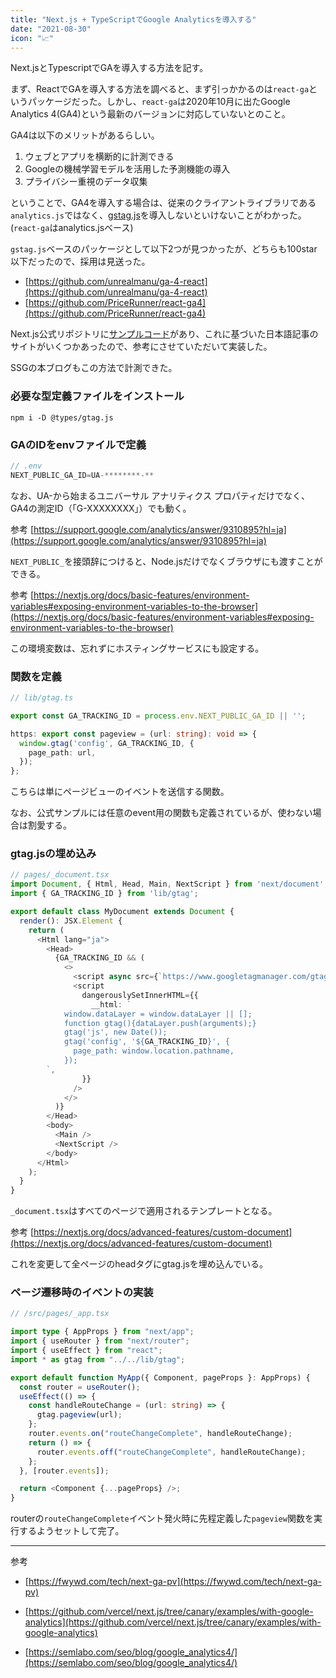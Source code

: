 ```yaml
---
title: "Next.js + TypeScriptでGoogle Analyticsを導入する"
date: "2021-08-30"
icon: "📈"
---
```


Next.jsとTypescriptでGAを導入する方法を記す。

まず、ReactでGAを導入する方法を調べると、まず引っかかるのは`react-ga`というパッケージだった。しかし、`react-ga`は2020年10月に出たGoogle Analytics 4(GA4)という最新のバージョンに対応していないとのこと。

GA4は以下のメリットがあるらしい。
1. ウェブとアプリを横断的に計測できる
2. Googleの機械学習モデルを活用した予測機能の導入
3. プライバシー重視のデータ収集

ということで、GA4を導入する場合は、従来のクライアントライブラリである`analytics.js`ではなく、[gstag.js](https://semlabo.com/seo/blog/google_analytics4/)を導入しないといけないことがわかった。(`react-ga`はanalytics.jsベース)

`gstag.js`ベースのパッケージとして以下2つが見つかったが、どちらも100star以下だったので、採用は見送った。

- [https://github.com/unrealmanu/ga-4-react](https://github.com/unrealmanu/ga-4-react)
- [https://github.com/PriceRunner/react-ga4](https://github.com/PriceRunner/react-ga4)


Next.js公式リポジトリに[サンプルコード](https://github.com/vercel/next.js/tree/canary/examples/with-google-analytics)があり、これに基づいた日本語記事のサイトがいくつかあったので、参考にさせていただいて実装した。

SSGの本ブログもこの方法で計測できた。


### 必要な型定義ファイルをインストール

```shell
npm i -D @types/gtag.js
```

### GAのIDをenvファイルで定義

```js
// .env
NEXT_PUBLIC_GA_ID=UA-********-**
```

なお、UA-から始まるユニバーサル アナリティクス プロパティだけでなく、GA4の測定ID（「G-XXXXXXXX」）でも動く。

参考 [https://support.google.com/analytics/answer/9310895?hl=ja](https://support.google.com/analytics/answer/9310895?hl=ja)

`NEXT_PUBLIC_`を接頭辞につけると、Node.jsだけでなくブラウザにも渡すことができる。

参考 [https://nextjs.org/docs/basic-features/environment-variables#exposing-environment-variables-to-the-browser](https://nextjs.org/docs/basic-features/environment-variables#exposing-environment-variables-to-the-browser)

この環境変数は、忘れずにホスティングサービスにも設定する。

### 関数を定義

```ts
// lib/gtag.ts

export const GA_TRACKING_ID = process.env.NEXT_PUBLIC_GA_ID || '';

https: export const pageview = (url: string): void => {
  window.gtag('config', GA_TRACKING_ID, {
    page_path: url,
  });
};
```

こちらは単にページビューのイベントを送信する関数。

なお、公式サンプルには任意のevent用の関数も定義されているが、使わない場合は割愛する。


### gtag.jsの埋め込み

```ts
// pages/_document.tsx
import Document, { Html, Head, Main, NextScript } from 'next/document';
import { GA_TRACKING_ID } from 'lib/gtag';

export default class MyDocument extends Document {
  render(): JSX.Element {
    return (
      <Html lang="ja">
        <Head>
          {GA_TRACKING_ID && (
            <>
              <script async src={`https://www.googletagmanager.com/gtag/js?id=${GA_TRACKING_ID}`} />
              <script
                dangerouslySetInnerHTML={{
                  __html: `
            window.dataLayer = window.dataLayer || [];
            function gtag(){dataLayer.push(arguments);}
            gtag('js', new Date());
            gtag('config', '${GA_TRACKING_ID}', {
              page_path: window.location.pathname,
            });
        `,
                }}
              />
            </>
          )}
        </Head>
        <body>
          <Main />
          <NextScript />
        </body>
      </Html>
    );
  }
}
```

`_document.tsx`はすべてのページで適用されるテンプレートとなる。

参考 [https://nextjs.org/docs/advanced-features/custom-document](https://nextjs.org/docs/advanced-features/custom-document)

これを変更して全ページのheadタグにgtag.jsを埋め込んでいる。



### ページ遷移時のイベントの実装

```ts
// /src/pages/_app.tsx

import type { AppProps } from "next/app";
import { useRouter } from "next/router";
import { useEffect } from "react";
import * as gtag from "../../lib/gtag";

export default function MyApp({ Component, pageProps }: AppProps) {
  const router = useRouter();
  useEffect(() => {
    const handleRouteChange = (url: string) => {
      gtag.pageview(url);
    };
    router.events.on("routeChangeComplete", handleRouteChange);
    return () => {
      router.events.off("routeChangeComplete", handleRouteChange);
    };
  }, [router.events]);

  return <Component {...pageProps} />;
}
```

routerの`routeChangeComplete`イベント発火時に先程定義した`pageview`関数を実行するようセットして完了。


---

参考

- [https://fwywd.com/tech/next-ga-pv](https://fwywd.com/tech/next-ga-pv)

- [https://github.com/vercel/next.js/tree/canary/examples/with-google-analytics](https://github.com/vercel/next.js/tree/canary/examples/with-google-analytics)

- [https://semlabo.com/seo/blog/google_analytics4/](https://semlabo.com/seo/blog/google_analytics4/)

